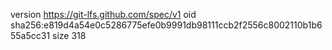 version https://git-lfs.github.com/spec/v1
oid sha256:e819d4a54e0c5286775efe0b9991db98111ccb2f2556c8002110b1b655a5cc31
size 318
